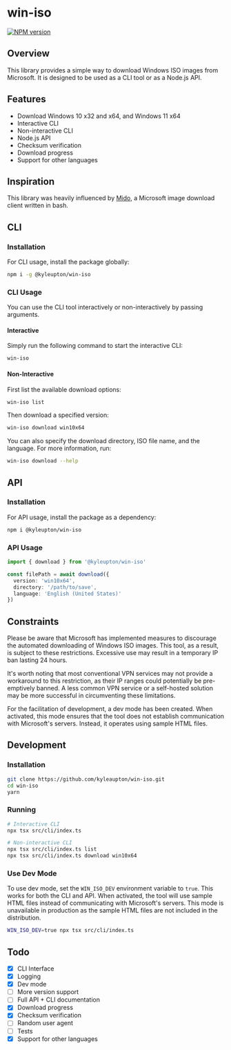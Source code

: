 # win-iso

[![NPM version](https://img.shields.io/npm/v/@kyleupton/glob-copy.svg?style=flat)](https://www.npmjs.com/package/@kyleupton/win-iso)

## Overview

This library provides a simple way to download Windows ISO images from Microsoft. It is designed to be used as a CLI tool or as a Node.js API.


## Features

- Download Windows 10 x32 and x64, and Windows 11 x64
- Interactive CLI
- Non-interactive CLI
- Node.js API
- Checksum verification
- Download progress
- Support for other languages

## Inspiration

This library was heavily influenced by [Mido](https://github.com/ElliotKillick/Mido), a Microsoft image download client written in bash.

## CLI

### Installation

For CLI usage, install the package globally:

```bash
npm i -g @kyleupton/win-iso
```

### CLI Usage

You can use the CLI tool interactively or non-interactively by passing arguments.

#### Interactive

Simply run the following command to start the interactive CLI:

```bash
win-iso
```

#### Non-Interactive

First list the available download options:

```bash
win-iso list
```

Then download a specified version:

```bash
win-iso download win10x64
```

You can also specify the download directory, ISO file name, and the language. For more information, run:

```bash
win-iso download --help
```

## API

### Installation

For API usage, install the package as a dependency:

```bash
npm i @kyleupton/win-iso
```

### API Usage

```typescript
import { download } from '@kyleupton/win-iso'

const filePath = await download({
  version: 'win10x64',
  directory: '/path/to/save',
  language: 'English (United States)'
})
```

## Constraints

Please be aware that Microsoft has implemented measures to discourage the automated downloading of Windows ISO images. This tool, as a result, is subject to these restrictions. Excessive use may result in a temporary IP ban lasting 24 hours.

It's worth noting that most conventional VPN services may not provide a workaround to this restriction, as their IP ranges could potentially be pre-emptively banned. A less common VPN service or a self-hosted solution may be more successful in circumventing these limitations.

For the facilitation of development, a dev mode has been created. When activated, this mode ensures that the tool does not establish communication with Microsoft's servers. Instead, it operates using sample HTML files.

## Development

### Installation

```bash
git clone https://github.com/kyleaupton/win-iso.git
cd win-iso
yarn
```

### Running

```bash
# Interactive CLI
npx tsx src/cli/index.ts

# Non-interactive CLI
npx tsx src/cli/index.ts list
npx tsx src/cli/index.ts download win10x64
```

### Use Dev Mode

To use dev mode, set the `WIN_ISO_DEV` environment variable to `true`. This works for both the CLI and API. When activated, the tool will use sample HTML files instead of communicating with Microsoft's servers. This mode is unavailable in production as the sample HTML files are not included in the distribution.

```bash
WIN_ISO_DEV=true npx tsx src/cli/index.ts
```

## Todo

- [x] CLI Interface
- [x] Logging
- [x] Dev mode
- [ ] More version support
- [ ] Full API + CLI documentation
- [x] Download progress
- [x] Checksum verification
- [ ] Random user agent
- [ ] Tests
- [x] Support for other languages
